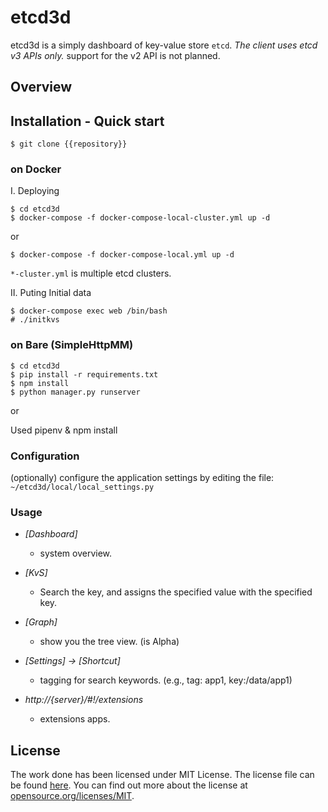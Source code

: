 # etcd3d
etcd3d is a simply dashboard of key-value store `etcd`.
*The client uses etcd v3 APIs only.* support for the v2 API is not planned.

## Overview

## Installation - Quick start

```
$ git clone {{repository}}
```

### on Docker

Ⅰ. Deploying

```
$ cd etcd3d
$ docker-compose -f docker-compose-local-cluster.yml up -d
```
or
```
$ docker-compose -f docker-compose-local.yml up -d
```

`*-cluster.yml` is multiple etcd clusters.


Ⅱ. Puting Initial data
```
$ docker-compose exec web /bin/bash
# ./initkvs
```

### on Bare (SimpleHttpMM)
```
$ cd etcd3d
$ pip install -r requirements.txt
$ npm install
$ python manager.py runserver
```
or

Used pipenv & npm install

### Configuration

(optionally) configure the application settings by editing the file:
`~/etcd3d/local/local_settings.py`

### Usage

- *[Dashboard]*
  - system overview.

- *[KvS]*
  - Search the key, and assigns the specified value with the specified key.

- *[Graph]*
  - show you the tree view. (is Alpha)

- *[Settings] -> [Shortcut]*
  - tagging for search keywords. (e.g., tag: app1, key:/data/app1)

- *http://{server}/#!/extensions*
  - extensions apps.

## License
The work done has been licensed under MIT License. The license file can be found [here](LICENSE).
You can find out more about the license at [opensource.org/licenses/MIT](https://opensource.org/licenses/MIT).
